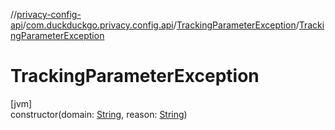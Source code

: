 //[privacy-config-api](../../../index.md)/[com.duckduckgo.privacy.config.api](../index.md)/[TrackingParameterException](index.md)/[TrackingParameterException](-tracking-parameter-exception.md)

# TrackingParameterException

[jvm]\
constructor(domain: [String](https://kotlinlang.org/api/latest/jvm/stdlib/kotlin/-string/index.html), reason: [String](https://kotlinlang.org/api/latest/jvm/stdlib/kotlin/-string/index.html))
